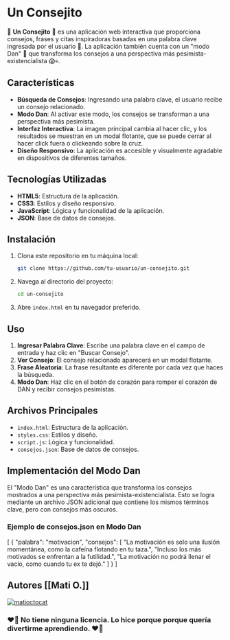 
# Un Consejito

👋 **Un Consejito** 👋 es una aplicación web interactiva que proporciona consejos, frases y citas inspiradoras basadas en una palabra clave ingresada por el usuario 🖤. La aplicación también cuenta con un "modo Dan" 🙈 que transforma los consejos a una perspectiva más pesimista-existencialista 😱💀.

## Características

- **Búsqueda de Consejos**: Ingresando una palabra clave, el usuario recibe un consejo relacionado.
- **Modo Dan**: Al activar este modo, los consejos se transforman a una perspectiva más pesimista.
- **Interfaz Interactiva**: La imagen principal cambia al hacer clic, y los resultados se muestran en un modal flotante, que se puede cerrar al hacer click fuera o clickeando sobre la cruz.
- **Diseño Responsivo**: La aplicación es accesible y visualmente agradable en dispositivos de diferentes tamaños.

## Tecnologías Utilizadas

- **HTML5**: Estructura de la aplicación.
- **CSS3**: Estilos y diseño responsivo.
- **JavaScript**: Lógica y funcionalidad de la aplicación.
- **JSON**: Base de datos de consejos.

## Instalación

1. Clona este repositorio en tu máquina local:
    ```bash
    git clone https://github.com/tu-usuario/un-consejito.git
    ```
2. Navega al directorio del proyecto:
    ```bash
    cd un-consejito
    ```
3. Abre `index.html` en tu navegador preferido.

## Uso

1. **Ingresar Palabra Clave**: Escribe una palabra clave en el campo de entrada y haz clic en "Buscar Consejo".
2. **Ver Consejo**: El consejo relacionado aparecerá en un modal flotante.
3. **Frase Aleatoria**: La frase resultante es diferente por cada vez que haces la búsqueda.
4. **Modo Dan**: Haz clic en el botón de corazón para romper el corazón de DAN y recibir consejos pesimistas.

## Archivos Principales

- `index.html`: Estructura de la aplicación.
- `styles.css`: Estilos y diseño.
- `script.js`: Lógica y funcionalidad.
- `consejos.json`: Base de datos de consejos.

## Implementación del Modo Dan

El "Modo Dan" es una característica que transforma los consejos mostrados a una perspectiva más pesimista-existencialista. Esto se logra mediante un archivo JSON adicional que contiene los mismos términos clave, pero con consejos más oscuros.

### Ejemplo de consejos.json en Modo Dan

[
    {
        "palabra": "motivacion",
        "consejos": [
            "La motivación es solo una ilusión momentánea, como la cafeína flotando en tu taza.",
            "Incluso los más motivados se enfrentan a la futilidad.",
            "La motivación no podrá llenar el vacío, como cuando tu ex te dejó."
        ]
    }
]

## Autores [[Mati O.]]

<a href='https://postimages.org/' target='_blank'><img src='https://i.postimg.cc/28DJWdZd/matioctocat.png' border='0' alt='matioctocat'/></a>


### ❤️‍🔥 No tiene ninguna licencia. Lo hice porque porque quería divertirme aprendiendo. ❤️‍🔥






